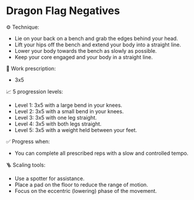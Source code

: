 # Dragon Flag Negatives

⚙️ Technique:

- Lie on your back on a bench and grab the edges behind your head.
- Lift your hips off the bench and extend your body into a straight line.
- Lower your body towards the bench as slowly as possible.
- Keep your core engaged and your body in a straight line.

🎯 Work prescription:

- 3x5

📈 5 progression levels:

- Level 1: 3x5 with a large bend in your knees.
- Level 2: 3x5 with a small bend in your knees.
- Level 3: 3x5 with one leg straight.
- Level 4: 3x5 with both legs straight.
- Level 5: 3x5 with a weight held between your feet.

✅ Progress when:

- You can complete all prescribed reps with a slow and controlled tempo.

🪜 Scaling tools:

- Use a spotter for assistance.
- Place a pad on the floor to reduce the range of motion.
- Focus on the eccentric (lowering) phase of the movement.
